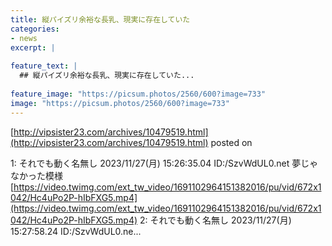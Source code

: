 ```yaml
---
title: 縦パイズリ余裕な長乳、現実に存在していた
categories:
- news
excerpt: |
  
feature_text: |
  ## 縦パイズリ余裕な長乳、現実に存在していた...
  
feature_image: "https://picsum.photos/2560/600?image=733"
image: "https://picsum.photos/2560/600?image=733"
---
```


[http://vipsister23.com/archives/10479519.html](http://vipsister23.com/archives/10479519.html)
posted on 

<!--more-->

1: それでも動く名無し 2023/11/27(月) 15:26:35.04 ID:/SzvWdUL0.net 夢じゃなかった模様 [https://video.twimg.com/ext_tw_video/1691102964151382016/pu/vid/672x1042/Hc4uPo2P-hIbFXG5.mp4](https://video.twimg.com/ext_tw_video/1691102964151382016/pu/vid/672x1042/Hc4uPo2P-hIbFXG5.mp4) 2: それでも動く名無し 2023/11/27(月) 15:27:58.24 ID:/SzvWdUL0.ne...
